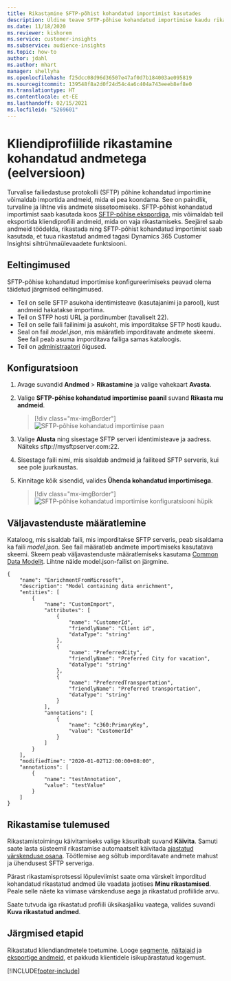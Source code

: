 ```yaml
---
title: Rikastamine SFTP-põhist kohandatud importimist kasutades
description: Üldine teave SFTP-põhise kohandatud importimise kaudu rikastamise kohta.
ms.date: 11/18/2020
ms.reviewer: kishorem
ms.service: customer-insights
ms.subservice: audience-insights
ms.topic: how-to
author: jdahl
ms.author: mhart
manager: shellyha
ms.openlocfilehash: f25dcc08d96d36507e47af0d7b184003ae095819
ms.sourcegitcommit: 139548f8a2d0f24d54c4a6c404a743eeeb8ef8e0
ms.translationtype: HT
ms.contentlocale: et-EE
ms.lasthandoff: 02/15/2021
ms.locfileid: "5269601"
---
```

# <a name="enrich-customer-profiles-with-custom-data-preview"></a>Kliendiprofiilide rikastamine kohandatud andmetega (eelversioon)

Turvalise failiedastuse protokolli (SFTP) põhine kohandatud importimine võimaldab importida andmeid, mida ei pea koondama. See on paindlik, turvaline ja lihtne viis andmete sissetoomiseks. SFTP-põhist kohandatud importimist saab kasutada koos [SFTP-põhise ekspordiga](export-sftp.md), mis võimaldab teil eksportida kliendiprofiili andmeid, mida on vaja rikastamiseks. Seejärel saab andmeid töödelda, rikastada ning SFTP-põhist kohandatud importimist saab kasutada, et tuua rikastatud andmed tagasi Dynamics 365 Customer Insightsi sihtrühmaülevaadete funktsiooni.

## <a name="prerequisites"></a>Eeltingimused

SFTP-põhise kohandatud importimise konfigureerimiseks peavad olema täidetud järgmised eeltingimused.

- Teil on selle SFTP asukoha identimisteave (kasutajanimi ja parool), kust andmeid hakatakse importima.
- Teil on STFP hosti URL ja pordinumber (tavaliselt 22).
- Teil on selle faili failinimi ja asukoht, mis imporditakse SFTP hosti kaudu.
- Seal on fail *model.json*, mis määratleb imporditavate andmete skeemi. See fail peab asuma imporditava failiga samas kataloogis.
- Teil on [administraatori](permissions.md#administrator) õigused.

## <a name="configuration"></a>Konfiguratsioon

1. Avage suvandid **Andmed** > **Rikastamine** ja valige vahekaart **Avasta**.

1. Valige **SFTP-põhise kohandatud importimise paanil** suvand **Rikasta mu andmeid**.

   > [!div class="mx-imgBorder"]
   > ![SFTP-põhise kohandatud importimise paan](media/SFTP_Custom_Import_tile.png "SFTP-põhise kohandatud importimise paan")

1. Valige **Alusta** ning sisestage SFTP serveri identimisteave ja aadress. Näiteks sftp://mysftpserver.com:22.

1. Sisestage faili nimi, mis sisaldab andmeid ja failiteed SFTP serveris, kui see pole juurkaustas.

1. Kinnitage kõik sisendid, valides **Ühenda kohandatud importimisega**.

   > [!div class="mx-imgBorder"]
   > ![SFTP-põhise kohandatud importimise konfiguratsiooni hüpik](media/SFTP_Custom_Import_Configuration_flyout.png "SFTP-põhise kohandatud importimise konfiguratsiooni hüpik")

## <a name="defining-field-mappings"></a>Väljavastenduste määratlemine 

Kataloog, mis sisaldab faili, mis imporditakse SFTP serveris, peab sisaldama ka faili *model.json*. See fail määratleb andmete importimiseks kasutatava skeemi. Skeem peab väljavastenduste määratlemiseks kasutama [Common Data Modelit](https://docs.microsoft.com/common-data-model/). Lihtne näide model.json-failist on järgmine.

```
{
    "name": "EnrichmentFromMicrosoft",
    "description": "Model containing data enrichment",
    "entities": [
        {
            "name": "CustomImport",
            "attributes": [
                {
                    "name": "CustomerId",
                    "friendlyName": "Client id",
                    "dataType": "string"
                },
                {
                    "name": "PreferredCity",
                    "friendlyName": "Preferred City for vacation",
                    "dataType": "string"
                },
                {
                    "name": "PreferredTransportation",
                    "friendlyName": "Preferred transportation",
                    "dataType": "string"
                }
            ],
            "annotations": [
                {
                    "name": "c360:PrimaryKey",
                    "value": "CustomerId"
                }
            ]
        }
    ],
    "modifiedTime": "2020-01-02T12:00:00+08:00",
    "annotations": [
        {
            "name": "testAnnotation",
            "value": "testValue"
        }
    ]
}
```

## <a name="enrichment-results"></a>Rikastamise tulemused

Rikastamistoimingu käivitamiseks valige käsuribalt suvand **Käivita**. Samuti saate lasta süsteemil rikastamise automaatselt käivitada [ajastatud värskenduse osana](system.md#schedule-tab). Töötlemise aeg sõltub imporditavate andmete mahust ja ühendusest SFTP serveriga.

Pärast rikastamisprotsessi lõpuleviimist saate oma värskelt imporditud kohandatud rikastatud andmed üle vaadata jaotises **Minu rikastamised**. Peale selle näete ka viimase värskenduse aega ja rikastatud profiilide arvu.

Saate tutvuda iga rikastatud profiili üksikasjaliku vaatega, valides suvandi **Kuva rikastatud andmed**.

## <a name="next-steps"></a>Järgmised etapid

Rikastatud kliendiandmetele toetumine. Looge [segmente](segments.md), [näitajaid](measures.md) ja [eksportige andmeid](export-destinations.md), et pakkuda klientidele isikupärastatud kogemust.




[!INCLUDE[footer-include](../includes/footer-banner.md)]
